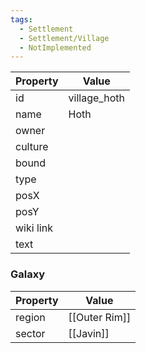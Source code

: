 ```yaml
---
tags:
  - Settlement
  - Settlement/Village
  - NotImplemented
---
```


| Property  | Value        |
| --------- | ------------ |
| id        | village_hoth |
| name      | Hoth         |
| owner     |              |
| culture   |              |
| bound     |              |
| type      |              |
| posX      |              |
| posY      |              |
| wiki link |              |
| text      |              |

### Galaxy
| Property | Value         |
| -------- | ------------- |
| region   | [[Outer Rim]] |
| sector   | [[Javin]]     |
